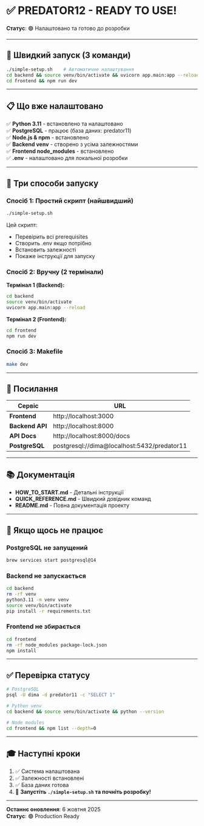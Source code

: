 # ✅ PREDATOR12 - READY TO USE!

**Статус**: 🟢 Налаштовано та готово до розробки

---

## 🚀 Швидкий запуск (3 команди)

```bash
./simple-setup.sh    # Автоматичне налаштування
cd backend && source venv/bin/activate && uvicorn app.main:app --reload &
cd frontend && npm run dev
```

---

## 📋 Що вже налаштовано

✅ **Python 3.11** - встановлено та налаштовано  
✅ **PostgreSQL** - працює (база даних: predator11)  
✅ **Node.js & npm** - встановлено  
✅ **Backend venv** - створено з усіма залежностями  
✅ **Frontend node_modules** - встановлено  
✅ **.env** - налаштовано для локальної розробки  

---

## 🎯 Три способи запуску

### Спосіб 1: Простий скрипт (найшвидший)

```bash
./simple-setup.sh
```

Цей скрипт:
- Перевірить всі prerequisites
- Створить .env якщо потрібно
- Встановить залежності
- Покаже інструкції для запуску

### Спосіб 2: Вручну (2 термінали)

**Термінал 1 (Backend):**
```bash
cd backend
source venv/bin/activate
uvicorn app.main:app --reload
```

**Термінал 2 (Frontend):**
```bash
cd frontend
npm run dev
```

### Спосіб 3: Makefile

```bash
make dev
```

---

## 🔗 Посилання

| Сервіс | URL |
|--------|-----|
| **Frontend** | http://localhost:3000 |
| **Backend API** | http://localhost:8000 |
| **API Docs** | http://localhost:8000/docs |
| **PostgreSQL** | postgresql://dima@localhost:5432/predator11 |

---

## 📚 Документація

- **HOW_TO_START.md** - Детальні інструкції
- **QUICK_REFERENCE.md** - Швидкий довідник команд
- **README.md** - Повна документація проекту

---

## 🐛 Якщо щось не працює

### PostgreSQL не запущений

```bash
brew services start postgresql@14
```

### Backend не запускається

```bash
cd backend
rm -rf venv
python3.11 -m venv venv
source venv/bin/activate
pip install -r requirements.txt
```

### Frontend не збирається

```bash
cd frontend
rm -rf node_modules package-lock.json
npm install
```

---

## ✅ Перевірка статусу

```bash
# PostgreSQL
psql -U dima -d predator11 -c "SELECT 1"

# Python venv
cd backend && source venv/bin/activate && python --version

# Node modules
cd frontend && npm list --depth=0
```

---

## 🎓 Наступні кроки

1. ✅ Система налаштована
2. ✅ Залежності встановлені
3. ✅ База даних готова
4. 🚀 **Запустіть `./simple-setup.sh` та почніть розробку!**

---

**Останнє оновлення**: 6 жовтня 2025  
**Статус**: 🟢 Production Ready

